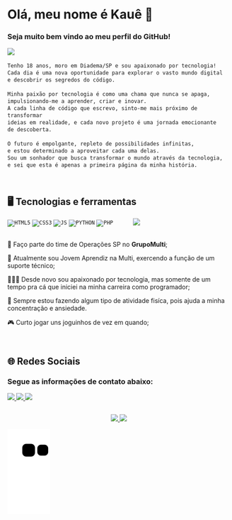 <h1> Olá, meu nome é Kauê 👋 </h1>
<h3>Seja muito bem vindo ao meu perfil do GitHub!</h3>

<img width="280px" align="left" src="https://media.tenor.com/I3RjM4xQO0kAAAAi/monitors-typing.gif">
<br>

```
Tenho 18 anos, moro em Diadema/SP e sou apaixonado por tecnologia! 
Cada dia é uma nova oportunidade para explorar o vasto mundo digital 
e descobrir os segredos do código.

Minha paixão por tecnologia é como uma chama que nunca se apaga, 
impulsionando-me a aprender, criar e inovar. 
A cada linha de código que escrevo, sinto-me mais próximo de transformar 
ideias em realidade, e cada novo projeto é uma jornada emocionante
de descoberta.

O futuro é empolgante, repleto de possibilidades infinitas,
e estou determinado a aproveitar cada uma delas.
Sou um sonhador que busca transformar o mundo através da tecnologia,
e sei que esta é apenas a primeira página da minha história.
```
<br>

## 🖥️ Tecnologias e ferramentas
<img width="220px" align="right" src="https://media.tenor.com/TyhWL7gJwPgAAAAi/peppo-dance.gif">
<code><img width="40px" src="https://cdn.jsdelivr.net/gh/devicons/devicon/icons/html5/html5-original.svg" title="HTML5"/></code>
<code><img width="40px" src="https://cdn.jsdelivr.net/gh/devicons/devicon/icons/css3/css3-original.svg" title="CSS3"/></code>
<code><img width="40px" src="https://cdn.jsdelivr.net/gh/devicons/devicon/icons/javascript/javascript-original.svg" title="JS"/></code>
<code><img width="40px" src="https://cdn.jsdelivr.net/gh/devicons/devicon/icons/python/python-original.svg" title="PYTHON"/></code>
<code><img width="40px" src="https://cdn.jsdelivr.net/gh/devicons/devicon/icons/php/php-original.svg" title="PHP"/></code>

<br>
<br>
<div display="inline-block">
<p align="left">📌 Faço parte do time de Operações SP no <strong>GrupoMulti</strong>;</p>
<p align="left">🔌 Atualmente sou Jovem Aprendiz na Multi, exercendo a função de um suporte técnico;</p>
<p align="left">👨🏻‍💻 Desde novo sou apaixonado por tecnologia, mas somente de um tempo pra cá que iniciei na minha carreira como programador;</p>
<p align="left">💪 Sempre estou fazendo algum tipo de atividade fisíca, pois ajuda a minha concentração e ansiedade.</p>
<p align="left">🎮 Curto jogar uns joguinhos de vez em quando;</p>
</div>

<br>

## 🌐 Redes Sociais
<div>
<h3>Segue as informações de contato abaixo:</h3>
<a href="https://www.instagram.com/kauebertaze/" target="_blank"><img loading="lazy" src="https://img.shields.io/badge/-Instagram-%23E4405F?style=for-the-badge&logo=instagram&logoColor=white">
<a href="https://www.linkedin.com/in/kauebertaze/" target="_blank"><img loading="lazy" src="https://img.shields.io/badge/-LinkedIn-%230077B5?style=for-the-badge&logo=linkedin&logoColor=white">
<a href="" target="_blank"><img loading="lazy" src="https://img.shields.io/badge/Gmail-D14836?style=for-the-badge&logo=gmail&logoColor=white">
</div>

##
<p align="center">
 <a href="https://github.com/KaueTTS">
    <img height="180em" src="https://github-readme-stats.vercel.app/api?username=KaueTTS&show_icons=true&theme=tokyonight"/>
    <img height="180em" src="https://github-readme-stats.vercel.app/api/top-langs/?username=KaueTTS&layout=compact&theme=tokyonight"/>
 </a>
 
 ![Snake animation](https://github.com/KaueTTS/KaueTTS/blob/output/github-contribution-grid-snake.svg)
</p>

